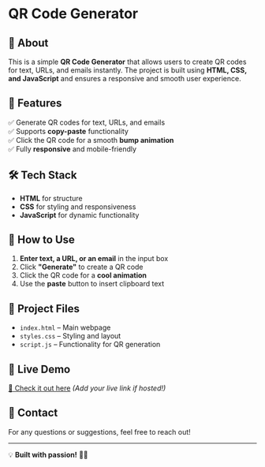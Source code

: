 # QR Code Generator

## 📌 About  
This is a simple **QR Code Generator** that allows users to create QR codes for text, URLs, and emails instantly. The project is built using **HTML, CSS, and JavaScript** and ensures a responsive and smooth user experience.  

## 🎯 Features  
✅ Generate QR codes for text, URLs, and emails  
✅ Supports **copy-paste** functionality  
✅ Click the QR code for a smooth **bump animation**  
✅ Fully **responsive** and mobile-friendly  

## 🛠️ Tech Stack  
- **HTML** for structure  
- **CSS** for styling and responsiveness  
- **JavaScript** for dynamic functionality  

## 🚀 How to Use  
1. **Enter text, a URL, or an email** in the input box  
2. Click **"Generate"** to create a QR code  
3. Click the QR code for a **cool animation**  
4. Use the **paste** button to insert clipboard text  

## 📂 Project Files  
- `index.html` – Main webpage  
- `styles.css` – Styling and layout  
- `script.js` – Functionality for QR generation  

## 🌟 Live Demo  
[🔗 Check it out here](#) *(Add your live link if hosted!)*  

## 📩 Contact  
For any questions or suggestions, feel free to reach out!  

---
💡 **Built with passion!** 🎨🔥  

